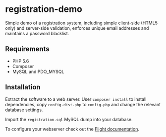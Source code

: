 # registration-demo

Simple demo of a registration system, including simple client-side (HTML5 only) and server-side validation, enforces unique email addresses and maintains a password blacklist.

## Requirements
* PHP 5.6
* Composer
* MySQL and PDO_MYSQL

## Installation

Extract the software to a web server. User `composer install` to install dependencies, copy `config.dist.php` to `config.php` and change the relevant database settings.

Import the `registration.sql` MySQL dump into your database.

To configure your webserver check out the [Flight documentation](http://flightphp.com/install).